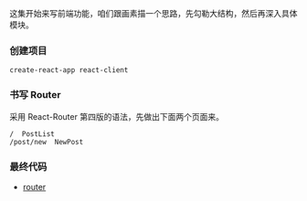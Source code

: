 这集开始来写前端功能，咱们跟画素描一个思路，先勾勒大结构，然后再深入具体模块。


### 创建项目

```
create-react-app react-client
```


### 书写 Router

采用 React-Router 第四版的语法，先做出下面两个页面来。

```
/  PostList
/post/new  NewPost
```


### 最终代码

- [router](https://github.com/happypeter/express-love-api-demo/commit/9612799cd4f39a394fc1de3c5db0296baa074272)
